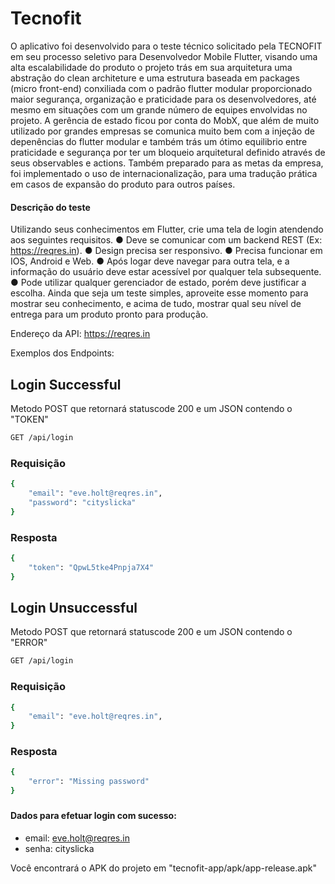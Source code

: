 # Tecnofit

O aplicativo foi desenvolvido para o teste técnico solicitado pela TECNOFIT em seu processo seletivo para Desenvolvedor Mobile Flutter, visando uma alta escalabilidade do produto o projeto trás em sua arquitetura uma abstração do clean architeture e uma estrutura baseada em packages (micro front-end) conxiliada com o padrão flutter modular proporcionado maior segurança, organização e praticidade para os desenvolvedores, até mesmo em situações com um grande número de equipes envolvidas no projeto.
A gerência de estado ficou por conta do MobX, que além de muito utilizado por grandes empresas se comunica muito bem com a injeção de depenências do flutter modular e também trás um ótimo equilibrio entre praticidade e segurança por ter um bloqueio arquitetural definido através de seus observables e actions.
Também preparado para as metas da empresa, foi implementado o uso de internacionalização, para uma tradução prática em casos de expansão do produto para outros países.

#### Descrição do teste
Utilizando seus conhecimentos em Flutter, crie uma tela de login atendendo aos
seguintes requisitos.
● Deve se comunicar com um backend REST (Ex: https://reqres.in).
● Design precisa ser responsivo.
● Precisa funcionar em IOS, Android e Web.
● Após logar deve navegar para outra tela, e a informação do usuário deve estar
acessível por qualquer tela subsequente.
● Pode utilizar qualquer gerenciador de estado, porém deve justificar a escolha.
Ainda que seja um teste simples, aproveite esse momento para mostrar seu
conhecimento, e acima de tudo, mostrar qual seu nível de entrega para um produto pronto para
produção.

Endereço da API: https://reqres.in

Exemplos dos Endpoints:

## Login Successful
Metodo POST que retornará statuscode 200 e um JSON contendo o "TOKEN" 

```sh
GET /api/login
```
### Requisição
```sh
{
    "email": "eve.holt@reqres.in",
    "password": "cityslicka"
}
```
### Resposta
```sh
{
    "token": "QpwL5tke4Pnpja7X4"
}
```

## Login Unsuccessful
Metodo POST que retornará statuscode 200 e um JSON contendo o "ERROR" 

```sh
GET /api/login
```
### Requisição
```sh
{
    "email": "eve.holt@reqres.in",
}
```
### Resposta
```sh
{
    "error": "Missing password"
}
```

### 

#### Dados para efetuar login com sucesso:
- email: eve.holt@reqres.in
- senha: cityslicka


Você encontrará o APK do projeto em "tecnofit-app/apk/app-release.apk"
